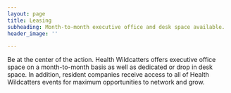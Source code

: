 ```yaml
---
layout: page
title: Leasing
subheading: Month-to-month executive office and desk space available.
header_image: ''

---
```

Be at the center of the action. Health Wildcatters offers executive office space on a month-to-month basis as well as dedicated or drop in desk space. In addition, resident companies receive access to all of Health Wildcatters events for maximum opportunities to network and grow.